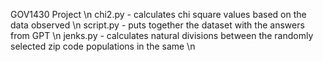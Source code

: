 GOV1430 Project \n
chi2.py - calculates chi square values based on the data observed \n
script.py - puts together the dataset with the answers from GPT \n
jenks.py - calculates natural divisions between the randomly selected zip code populations in the same \n
